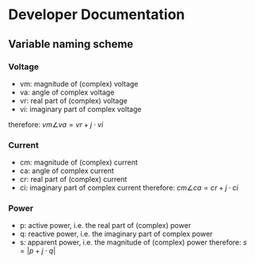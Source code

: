 # Developer Documentation

## Variable naming scheme

### Voltage
- vm: magnitude of (complex) voltage
- va: angle of complex voltage
- vr: real part of (complex) voltage
- vi: imaginary part of complex voltage

therefore: $vm \angle va = vr + j \cdot vi$

### Current
- cm: magnitude of (complex) current
- ca: angle of complex current
- cr: real part of (complex) current
- ci: imaginary part of complex current
therefore: $cm \angle ca = cr + j \cdot ci$


### Power
- p: active power, i.e. the real part of (complex) power
- q: reactive power, i.e. the imaginary part of complex power
- s: apparent power, i.e. the magnitude of (complex) power
therefore: $s = |p + j \cdot q|$
